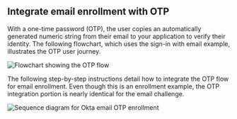 ## Integrate email enrollment with OTP

 With a one-time password (OTP), the user copies an automatically generated numeric string from their email to your application to verify their identity. The following flowchart, which uses the sign-in with email example, illustrates the OTP user journey.

<div class="common-image-format">

![Flowchart showing the OTP flow](/img/authenticators/authenticators-email-overview-otp-flowchart.png)

</div>

The following step-by-step instructions detail how to integrate the OTP flow for email enrollment. Even though this is an enrollment example, the OTP integration portion is nearly identical for the email challenge.

<div class="common-image-format">

![Sequence diagram for Okta email OTP enrollment](/img/authenticators/dotnet-authenticators-email-enrollment-with-otp-flow-diagram.png)

</div>
